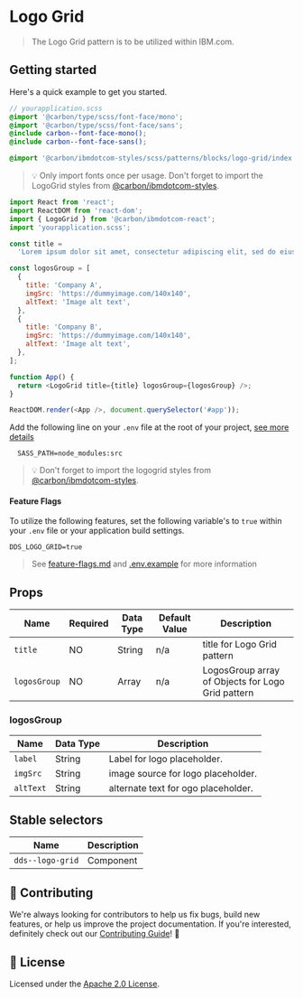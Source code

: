 # Logo Grid

> The Logo Grid pattern is to be utilized within IBM.com.

## Getting started

Here's a quick example to get you started.

```scss
// yourapplication.scss
@import '@carbon/type/scss/font-face/mono';
@import '@carbon/type/scss/font-face/sans';
@include carbon--font-face-mono();
@include carbon--font-face-sans();

@import '@carbon/ibmdotcom-styles/scss/patterns/blocks/logo-grid/index.scss';
```

> 💡 Only import fonts once per usage. Don't forget to import the LogoGrid
> styles from
> [@carbon/ibmdotcom-styles](https://github.com/carbon-design-system/ibm-dotcom-library/blob/master/packages/styles).

```javascript
import React from 'react';
import ReactDOM from 'react-dom';
import { LogoGrid } from '@carbon/ibmdotcom-react';
import 'yourapplication.scss';

const title =
  'Lorem ipsum dolor sit amet, consectetur adipiscing elit, sed do eiusmod tempor incididunt ut labore et dolore magna aliqua. Ut enim ad minim veniam, quis nostrud exercitation ullamco laboris nisi ut aliquip ex ea commodo consequat.';

const logosGroup = [
  {
    title: 'Company A',
    imgSrc: 'https://dummyimage.com/140x140',
    altText: 'Image alt text',
  },
  {
    title: 'Company B',
    imgSrc: 'https://dummyimage.com/140x140',
    altText: 'Image alt text',
  },
];

function App() {
  return <LogoGrid title={title} logosGroup={logosGroup} />;
}

ReactDOM.render(<App />, document.querySelector('#app'));
```

Add the following line on your `.env` file at the root of your project,
[see more details](https://github.com/carbon-design-system/ibm-dotcom-library/tree/master/packages/styles#usage)

```
  SASS_PATH=node_modules:src
```

> 💡 Don't forget to import the logogrid styles from
> [@carbon/ibmdotcom-styles](https://github.com/carbon-design-system/ibm-dotcom-library/blob/master/packages/styles).

#### Feature Flags

To utilize the following features, set the following variable's to `true` within
your `.env` file or your application build settings.

```
DDS_LOGO_GRID=true
```

> See
> [feature-flags.md](https://github.com/carbon-design-system/ibm-dotcom-library/blob/master/packages/patterns-react/docs/feature-flags.md)
> and
> [.env.example](https://github.com/carbon-design-system/ibm-dotcom-library/blob/master/packages/patterns-react/.env.example)
> for more information

## Props

| Name         | Required | Data Type | Default Value | Description                                       |
| ------------ | -------- | --------- | ------------- | ------------------------------------------------- |
| `title`      | NO       | String    | n/a           | title for Logo Grid pattern                       |
| `logosGroup` | NO       | Array     | n/a           | LogosGroup array of Objects for Logo Grid pattern |

### logosGroup

| Name      | Data Type | Description                         |
| --------- | --------- | ----------------------------------- |
| `label`   | String    | Label for logo placeholder.         |
| `imgSrc`  | String    | image source for logo placeholder.  |
| `altText` | String    | alternate text for ogo placeholder. |

## Stable selectors

| Name             | Description |
| ---------------- | ----------- |
| `dds--logo-grid` | Component   |

## 🙌 Contributing

We're always looking for contributors to help us fix bugs, build new features,
or help us improve the project documentation. If you're interested, definitely
check out our
[Contributing Guide](https://github.com/carbon-design-system/ibm-dotcom-library/blob/master/.github/CONTRIBUTING.md)!
👀

## 📝 License

Licensed under the
[Apache 2.0 License](https://github.com/carbon-design-system/ibm-dotcom-library/blob/master/LICENSE).
